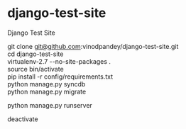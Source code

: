 django-test-site
================

Django Test Site

git clone git@github.com:vinodpandey/django-test-site.git  
cd django-test-site  
virtualenv-2.7 --no-site-packages .  
source bin/activate  
pip install -r config/requirements.txt  
python manage.py syncdb  
python manage.py migrate  

python manage.py runserver  

deactivate
